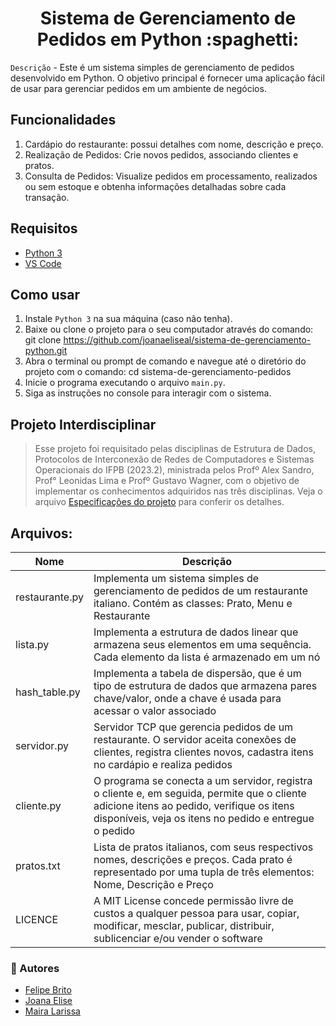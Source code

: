 <h1 align="center">Sistema de Gerenciamento de Pedidos em Python :spaghetti:</h1>


`Descrição` - Este é um sistema simples de gerenciamento de pedidos desenvolvido em Python. O objetivo principal é fornecer uma aplicação fácil de usar para gerenciar pedidos em um ambiente de negócios.

## Funcionalidades
1. Cardápio do restaurante: possui detalhes com nome, descrição e preço.
2. Realização de Pedidos: Crie novos pedidos, associando clientes e pratos.
3. Consulta de Pedidos: Visualize pedidos em processamento, realizados ou sem estoque e obtenha informações detalhadas sobre cada transação.

## Requisitos
+ [Python 3](https://docs.python.org/3/index.html)
+ [VS Code](https://code.visualstudio.com/download)

## Como usar
1. Instale `Python 3` na sua máquina (caso não tenha).
2. Baixe ou clone o projeto para o seu computador através do comando: git clone https://github.com/joanaeliseal/sistema-de-gerenciamento-python.git
3. Abra o terminal ou prompt de comando e navegue até o diretório do projeto com o comando: cd sistema-de-gerenciamento-pedidos
4. Inicie o programa executando o arquivo `main.py`.
5. Siga as instruções no console para interagir com o sistema.
   
## Projeto Interdisciplinar 
> Esse projeto foi requisitado pelas disciplinas de Estrutura de Dados, Protocolos de Interconexão de Redes de Computadores e Sistemas Operacionais do IFPB (2023.2), ministrada pelos Profº Alex Sandro, Prof° Leonidas Lima e Profº Gustavo Wagner, com o objetivo de implementar os conhecimentos adquiridos nas três disciplinas. Veja o arquivo [Especificações do projeto](https://docs.google.com/document/d/1z6RtA2er4ap2CmnEZaI3qCE_yKTS8TWkFFeoYK7zhYg/edit?pli=1) para conferir os detalhes.

## Arquivos:
| Nome | Descrição |
| ------ | ----------- |
| restaurante.py | Implementa um sistema simples de gerenciamento de pedidos de um restaurante italiano. Contém as classes: Prato, Menu e Restaurante |
| lista.py | Implementa a estrutura de dados linear que armazena seus elementos em uma sequência. Cada elemento da lista é armazenado em um nó |
| hash_table.py | Implementa a tabela de dispersão, que é um tipo de estrutura de dados que armazena pares chave/valor, onde a chave é usada para acessar o valor associado |
| servidor.py | Servidor TCP que gerencia pedidos de um restaurante. O servidor aceita conexões de clientes, registra clientes novos, cadastra itens no cardápio e realiza pedidos |
| cliente.py | O programa se conecta a um servidor, registra o cliente e, em seguida, permite que o cliente adicione itens ao pedido, verifique os itens disponíveis, veja os itens no pedido e entregue o pedido |
| pratos.txt | Lista de pratos italianos, com seus respectivos nomes, descrições e preços. Cada prato é representado por uma tupla de três elementos: Nome, Descrição e Preço |
| LICENCE | A MIT License concede permissão livre de custos a qualquer pessoa para usar, copiar, modificar, mesclar, publicar, distribuir, sublicenciar e/ou vender o software |



### 📝 Autores

- [Felipe Brito](https://github.com/FelipeBritoLC)
- [Joana Elise](https://github.com/joanaeliseal)
- [Maira Larissa](https://github.com/Maira-larissa)
